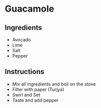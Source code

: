 # Guacamole
## Ingredients
* Avocado
* Lime
* Salt
* Pepper
## Instructions
* Mix all ingredients and boil on the stove
* Filter with paper (Turjya)
* Swirl and Set
* Taste and add pepper
